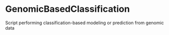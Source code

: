 # GenomicBasedClassification
Script performing classification-based modeling or prediction from genomic data
